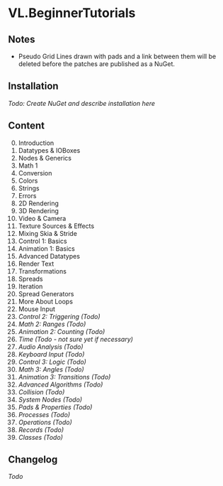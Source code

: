 # VL.BeginnerTutorials

## Notes
- Pseudo Grid Lines drawn with pads and a link between them will be deleted before the patches are published as a NuGet.

## Installation
*Todo: Create NuGet and describe installation here*

## Content
0. Introduction
1. Datatypes & IOBoxes
2. Nodes & Generics
3. Math 1
4. Conversion
5. Colors
6. Strings
7. Errors
8. 2D Rendering
9. 3D Rendering
10. Video & Camera
11. Texture Sources & Effects
12. Mixing Skia & Stride
13. Control 1: Basics
14. Animation 1: Basics
15. Advanced Datatypes
16. Render Text
17. Transformations
18. Spreads
19. Iteration
20. Spread Generators
21. More About Loops
22. Mouse Input
23. *Control 2: Triggering (Todo)*
24. *Math 2: Ranges (Todo)*
25. *Animation 2: Counting (Todo)*
26. *Time (Todo - not sure yet if necessary)*
27. *Audio Analysis (Todo)*
28. *Keyboard Input (Todo)*
29. *Control 3: Logic (Todo)*
30. *Math 3: Angles (Todo)*
31. *Animation 3: Transitions (Todo)*
32. *Advanced Algorithms (Todo)*
33. *Collision (Todo)*
39. *System Nodes (Todo)*
34. *Pads & Properties (Todo)*
35. *Processes (Todo)*
36. *Operations (Todo)*
37. *Records (Todo)*
38. *Classes (Todo)*

## Changelog
*Todo*
